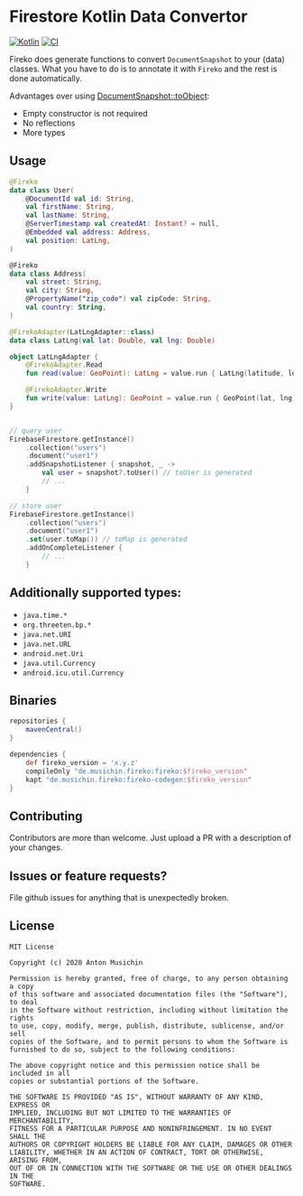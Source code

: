 # Firestore Kotlin Data Convertor
[![Kotlin](https://img.shields.io/badge/Kotlin-1.5.21-blue.svg)](http://kotlinlang.org)
[![CI](https://github.com/musichin/fireko/actions/workflows/ci.yml/badge.svg)](https://github.com/musichin/fireko/actions/workflows/ci.yml)

Fireko does generate functions to convert `DocumentSnapshot` to your (data) classes. What you have to do is to annotate it with `Fireko` and the rest is done automatically.

Advantages over using [DocumentSnapshot::toObject](https://firebase.google.com/docs/reference/android/com/google/firebase/firestore/DocumentSnapshot#toObject(java.lang.Class%3CT%3E)):
* Empty constructor is not required
* No reflections
* More types

## Usage
```kotlin
@Fireko
data class User(
    @DocumentId val id: String,
    val firstName: String, 
    val lastName: String,
    @ServerTimestamp val createdAt: Instant? = null,
    @Embedded val address: Address,
    val position: LatLng,
)

@Fireko
data class Address(
    val street: String,
    val city: String,
    @PropertyName("zip_code") val zipCode: String,
    val country: String,
)

@FirekoAdapter(LatLngAdapter::class)
data class LatLng(val lat: Double, val lng: Double)

object LatLngAdapter {
    @FirekoAdapter.Read
    fun read(value: GeoPoint): LatLng = value.run { LatLng(latitude, longitude) }

    @FirekoAdapter.Write
    fun write(value: LatLng): GeoPoint = value.run { GeoPoint(lat, lng) }
}


// query user
FirebaseFirestore.getInstance()
    .collection("users")
    .document("user1")
    .addSnapshotListener { snapshot, _ ->
        val user = snapshot?.toUser() // toUser is generated
        // ...
    }

// store user
FirebaseFirestore.getInstance()
    .collection("users")
    .document("user1")
    .set(user.toMap()) // toMap is generated
    .addOnCompleteListener { 
        // ...
    }
```

## Additionally supported types:
* `java.time.*`
* `org.threeten.bp.*`
* `java.net.URI`
* `java.net.URL`
* `android.net.Uri`
* `java.util.Currency`
* `android.icu.util.Currency`

## Binaries
```groovy
repositories {
    mavenCentral()
}

dependencies {
    def fireko_version = 'x.y.z'
    compileOnly "de.musichin.fireko:fireko:$fireko_version"
    kapt "de.musichin.fireko:fireko-codegen:$fireko_version"
}
```

## Contributing
Contributors are more than welcome. Just upload a PR with a description of your changes.

## Issues or feature requests?
File github issues for anything that is unexpectedly broken.

## License

    MIT License

    Copyright (c) 2020 Anton Musichin

    Permission is hereby granted, free of charge, to any person obtaining a copy
    of this software and associated documentation files (the "Software"), to deal
    in the Software without restriction, including without limitation the rights
    to use, copy, modify, merge, publish, distribute, sublicense, and/or sell
    copies of the Software, and to permit persons to whom the Software is
    furnished to do so, subject to the following conditions:

    The above copyright notice and this permission notice shall be included in all
    copies or substantial portions of the Software.

    THE SOFTWARE IS PROVIDED "AS IS", WITHOUT WARRANTY OF ANY KIND, EXPRESS OR
    IMPLIED, INCLUDING BUT NOT LIMITED TO THE WARRANTIES OF MERCHANTABILITY,
    FITNESS FOR A PARTICULAR PURPOSE AND NONINFRINGEMENT. IN NO EVENT SHALL THE
    AUTHORS OR COPYRIGHT HOLDERS BE LIABLE FOR ANY CLAIM, DAMAGES OR OTHER
    LIABILITY, WHETHER IN AN ACTION OF CONTRACT, TORT OR OTHERWISE, ARISING FROM,
    OUT OF OR IN CONNECTION WITH THE SOFTWARE OR THE USE OR OTHER DEALINGS IN THE
    SOFTWARE.
